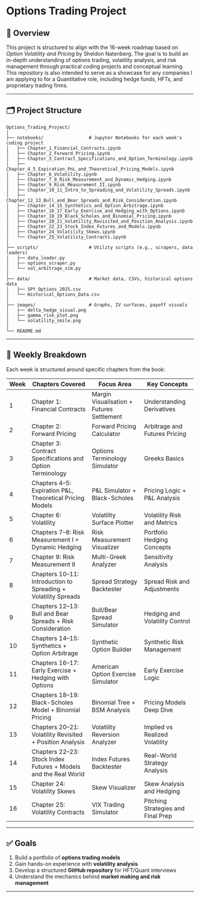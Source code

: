 # Options Trading Project

## 📌 Overview
This project is structured to align with the 16-week roadmap based on *Option Volatility and Pricing* by Sheldon Natenberg. The goal is to build an in-depth understanding of options trading, volatility analysis, and risk management through practical coding projects and conceptual learning. This repository is also intended to serve as a showcase for any companies I am applying to for a Quantitative role, including hedge funds, HFTs, and proprietary trading firms.

---

## 🗂️ Project Structure

```
Options_Trading_Project/
│
├── notebooks/                 # Jupyter Notebooks for each week's coding project
│   ├── Chapter_1_Financial_Contracts.ipynb
│   ├── Chapter_2_Forward_Pricing.ipynb
│   ├── Chapter_3_Contract_Specifications_and_Option_Terminology.ipynb
│   ├── Chapter_4_5_Expiration_PnL_and_Theoretical_Pricing_Models.ipynb
│   ├── Chapter_6_Volatility.ipynb
│   ├── Chapter_7_8_Risk_Measurement_and_Dynamic_Hedging.ipynb
│   ├── Chapter_9_Risk_Measurement_II.ipynb
│   ├── Chapter_10_11_Intro_to_Spreading_and_Volatility_Spreads.ipynb
│   ├── Chapter_12_13_Bull_and_Bear_Spreads_and_Risk_Consideration.ipynb
│   ├── Chapter_14_15_Synthetics_and_Option_Arbitrage.ipynb
│   ├── Chapter_16_17_Early_Exercise_and_Hedging_with_Options.ipynb
│   ├── Chapter_18_19_Black_Scholes_and_Binomial_Pricing.ipynb
│   ├── Chapter_20_21_Volatility_Revisited_and_Position_Analysis.ipynb
│   ├── Chapter_22_23_Stock_Index_Futures_and_Models.ipynb
│   ├── Chapter_24_Volatility_Skews.ipynb
│   └── Chapter_25_Volatility_Contracts.ipynb
│
├── scripts/                   # Utility scripts (e.g., scrapers, data loaders)
│   ├── data_loader.py
│   ├── options_scraper.py
│   └── vol_arbitrage_sim.py
│
├── data/                      # Market data, CSVs, historical options data
│   ├── SPY_Options_2025.csv
│   └── Historical_Options_Data.csv
│
├── images/                    # Graphs, IV surfaces, payoff visuals
│   ├── delta_hedge_visual.png
│   ├── gamma_risk_plot.png
│   └── volatility_smile.png
│
└── README.md
```

---

## 🚀 Weekly Breakdown
Each week is structured around specific chapters from the book:

| **Week** | **Chapters Covered** | **Focus Area** | **Key Concepts** |
|-----------|----------------------|----------------|------------------|
| 1 | Chapter 1: Financial Contracts | Margin Visualisation + Futures Settlement | Understanding Derivatives |
| 2 | Chapter 2: Forward Pricing | Forward Pricing Calculator | Arbitrage and Futures Pricing |
| 3 | Chapter 3: Contract Specifications and Option Terminology | Options Terminology Simulator | Greeks Basics |
| 4 | Chapters 4–5: Expiration P&L, Theoretical Pricing Models | P&L Simulator + Black-Scholes | Pricing Logic + P&L Analysis |
| 5 | Chapter 6: Volatility | Volatility Surface Plotter | Volatility Risk and Metrics |
| 6 | Chapters 7–8: Risk Measurement I + Dynamic Hedging | Risk Measurement Visualizer | Portfolio Hedging Concepts |
| 7 | Chapter 9: Risk Measurement II | Multi-Greek Analyzer | Sensitivity Analysis |
| 8 | Chapters 10–11: Introduction to Spreading + Volatility Spreads | Spread Strategy Backtester | Spread Risk and Adjustments |
| 9 | Chapters 12–13: Bull and Bear Spreads + Risk Consideration | Bull/Bear Spread Simulator | Hedging and Volatility Control |
| 10 | Chapters 14–15: Synthetics + Option Arbitrage | Synthetic Option Builder | Synthetic Risk Management |
| 11 | Chapters 16–17: Early Exercise + Hedging with Options | American Option Exercise Simulator | Early Exercise Logic |
| 12 | Chapters 18–19: Black-Scholes Model + Binomial Pricing | Binomial Tree + BSM Analysis | Pricing Models Deep Dive |
| 13 | Chapters 20–21: Volatility Revisited + Position Analysis | Volatility Reversion Analyzer | Implied vs Realized Volatility |
| 14 | Chapters 22–23: Stock Index Futures + Models and the Real World | Index Futures Backtester | Real-World Strategy Analysis |
| 15 | Chapter 24: Volatility Skews | Skew Visualizer | Skew Analysis and Hedging |
| 16 | Chapter 25: Volatility Contracts | VIX Trading Simulator | Pitching Strategies and Final Prep ||-------|------------|----------------|-------------|


---

## ✅ Goals
1. Build a portfolio of **options trading models**
2. Gain hands-on experience with **volatility analysis**
3. Develop a structured **GitHub repository** for HFT/Quant interviews
4. Understand the mechanics behind **market making and risk management**

---



